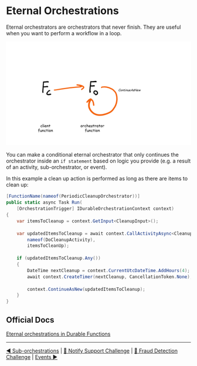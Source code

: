 # Eternal Orchestrations

Eternal orchestrators are orchestrators that never finish. They are useful when you want to perform a workflow in a loop.

![Eternal Orchestrations](diagrams/eternal_orchestrations.png)

You can make a conditional eternal orchestrator that only continues the orchestrator inside an `if statement` based on logic you provide (e.g. a result of an activity, sub-orchestrator, or event).

In this example a clean up action is performed as long as there are items to clean up:

```csharp
[FunctionName(nameof(PeriodicCleanupOrchestrator))]
public static async Task Run(
    [OrchestrationTrigger] IDurableOrchestrationContext context)
{
    var itemsToCleanup = context.GetInput<CleanupInput>();

    var updatedItemsToCleanup = await context.CallActivityAsync<CleanupInput>(
        nameof(DoCleanupActivity), 
        itemsToCleanUp);

    if (updatedItemsToCleanup.Any())
    {
        DateTime nextCleanup = context.CurrentUtcDateTime.AddHours(4);
        await context.CreateTimer(nextCleanup, CancellationToken.None);

        context.ContinueAsNew(updatedItemsToCleanup);
    }
}
```

## Official Docs

[Eternal orchestrations in Durable Functions](https://docs.microsoft.com/en-us/azure/azure-functions/durable/durable-functions-eternal-orchestrations?tabs=csharp)

---
[◀ Sub-orchestrations](suborchestrations.md) | [🔼 Notify Support Challenge](../NotifySupport/challenge/README.md) | [🔼 Fraud Detection Challenge](../FraudDetection/challenge/README.md) | [Events ▶](events.md)
